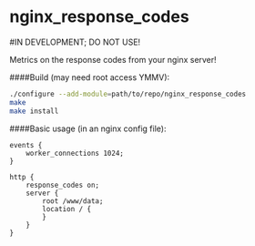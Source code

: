 nginx_response_codes
====================

#IN DEVELOPMENT; DO NOT USE!


Metrics on the response codes from your nginx server!


####Build (may need root access YMMV):
```bash
./configure --add-module=path/to/repo/nginx_response_codes
make
make install
```

####Basic usage (in an nginx config file):
```nginx
events {
    worker_connections 1024;
}

http {
    response_codes on;
    server {
        root /www/data;
        location / {
        }
    }
}
```
